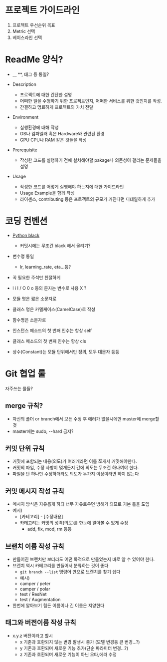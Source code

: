 

# 프로젝트 가이드라인
1. 프로젝트 우선순위 목표
2. Metric 선택
3. 베이스라인 선택



# ReadMe 양식?

-  __ **, 태그 등 통일?

- Description
    - 프로젝트에 대한 간단한 설명 
    - 어떠한 일을 수행하기 위한 프로젝트인지, 어떠한 서비스를 위한 것인지를 작성. 
    - 간결하고 명료하게 프로젝트의 가치 전달

- Environment
    - 실행환경에 대해 작성
    - OS나 컴파일러 혹은 Hardware와 관련된 환경
    - GPU CPU나 RAM 같은 것들을 작성

- Prerequisite
    - 작성한 코드를 실행하기 전에 설치해야할 pakage나 의존성이 걸리는 문제들을 설명

- Usage
    - 작성한 코드를 어떻게 실행해야 하는지에 대한 가이드라인
    - Usage Example을 함께 작성
    - 라이센스, contributing 등은 프로젝트의 규모가 커진다면 디테일하게 추가


# 코딩 컨벤션
- [Python black](https://velog.io/@gyuseok-dev/Python.-Black-the-Code-Formatter)
    - 커밋시에는 무조건 black 해서 올리기?
- 변수명 통일
    - lr, learning_rate, eta...등?
- 꼭 필요한 주석만 친절하게
- l i I / O 0 o 등의 문자는 변수로 사용 X ?

- 모듈 명은 짧은 소문자로
- 클래스 명은 카멜케이스(CamelCase)로 작성
- 함수명은 소문자로
- 인스턴스 메소드의 첫 번째 인수는 항상 self
- 클래스 메소드의 첫 번째 인수는 항상 cls
- 상수(Constant)는 모듈 단위에서만 정의, 모두 대문자 등등


# Git 협업 룰

자주쓰는 룰들?

## merge 규칙?
- 자신의 폴더 or branch에서 모든 수정 후 에러가 없을시에만 master에 merge할것
- master에는 sudo, --hard 금지?

## 커밋 단위 규칙
- 커밋에 포함되는 내용(의도)가 여러개라면 이를 쪼개서 커밋해야한다.
- 커밋의 파일, 수정 사항이 몇개든지 간에 의도는 무조건 하나여야 한다.
- 파일을 단 하나만 수정하더라도 의도가 두가지 이상이라면 하지 않는다

## 커밋 메시지 작성 규칙
- 메시지 방식은 자유롭게 하되 너무 자유로우면 방해가 되므로 기본 틀을 도입
- 예시)
    - [카테고리] - [수정내용]
    - 카테고리는 커밋의 성격(의도)를 한눈에 알아볼 수 있게 수정
        - add, fix, mod, rm 등등

## 브랜치 이름 작성 규칙
- 만들어진 브랜치만 보더라도 어떤 목적으로 만들었는지 바로 알 수 있어야 한다.
- 브랜치 역시 카테고리를 만들어서 분류하는 것이 좋다
    - `git branch --list` 명령어 만으로 브랜치를 찾기 쉽다
    - 예시)
    - camper / peter
    - camper / polar
    - test / ResNet
    - test / Augmentation
- 한번에 알아보기 힘든 이름이나 긴 이름은 지양한다

## 태그와 버전이름 작성 규칙
- x.y.z 버전이라고 할시
    - x 기존과 호환되지 않는 변경 발생시 증가 (모델 변경등 큰 변경...?)
    - y 기존과 호환되며 새로운 기능 추가(단순 파라미터 변경...?)
    - z 기존과 호환되며 새로운 기능이 아닌 오타,에러 수정

